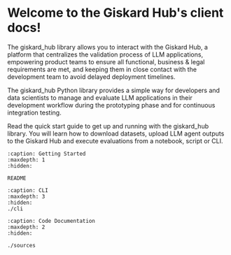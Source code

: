 # Welcome to the Giskard Hub's client docs!

The giskard_hub library allows you to interact with the Giskard Hub, a platform that centralizes the validation process
of LLM applications, empowering product teams to ensure all functional, business & legal requirements are met, and
keeping them in close contact with the development team to avoid delayed deployment timelines.

The giskard_hub Python library provides a simple way for developers and data scientists to manage and evaluate LLM
applications in their development workflow during the prototyping phase and for continuous integration testing.

Read the quick start guide to get up and running with the giskard_hub library. You will learn how to download datasets,
upload LLM agent outputs to the Giskard Hub and execute evaluations from a notebook, script or CLI.

```{toctree}
:caption: Getting Started
:maxdepth: 1
:hidden:

README
```

<!-- ```{toctree}
:caption: Example
:maxdepth: 2
:hidden:

./examples/example.ipynb
``` -->
```{toctree}
:caption: CLI
:maxdepth: 3
:hidden:
./cli
```


```{toctree}
:caption: Code Documentation
:maxdepth: 2
:hidden:

./sources
```


<!--
Indices and tables
==================

* :ref:`genindex`
* :ref:`modindex`
* :ref:`search` -->
